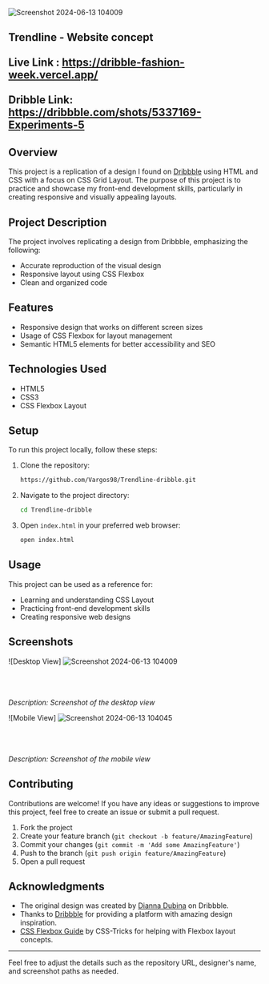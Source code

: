 ![Screenshot 2024-06-13 104009](https://github.com/Vargos98/Trendline-dribble/assets/127929058/ce3d5467-5bc1-4f6d-97b7-2d8b83642e95)

Trendline - Website concept<br/><br/>
Live Link : https://dribble-fashion-week.vercel.app/ <br/><br/>
Dribble Link: https://dribbble.com/shots/5337169-Experiments-5
---


## Overview
This project is a replication of a design I found on [Dribbble](https://dribbble.com/shots/5337169-Experiments-5) using HTML and CSS with a focus on CSS Grid Layout. The purpose of this project is to practice and showcase my front-end development skills, particularly in creating responsive and visually appealing layouts.



## Project Description
The project involves replicating a design from Dribbble, emphasizing the following:
- Accurate reproduction of the visual design
- Responsive layout using CSS Flexbox
- Clean and organized code

## Features
- Responsive design that works on different screen sizes
- Usage of CSS Flexbox for layout management
- Semantic HTML5 elements for better accessibility and SEO

## Technologies Used
- HTML5
- CSS3
- CSS Flexbox Layout

## Setup
To run this project locally, follow these steps:
1. Clone the repository:
    ```bash
   https://github.com/Vargos98/Trendline-dribble.git
    ```
2. Navigate to the project directory:
    ```bash
    cd Trendline-dribble
    ```
3. Open `index.html` in your preferred web browser:
    ```bash
    open index.html
    ```

## Usage
This project can be used as a reference for:
- Learning and understanding CSS  Layout
- Practicing front-end development skills
- Creating responsive web designs

## Screenshots
![Desktop View] 
![Screenshot 2024-06-13 104009](https://github.com/Vargos98/Trendline-dribble/assets/127929058/8ef77630-82aa-447c-a396-b57ab1ac98d1)
<br/><br/>

<br/><br/>
*Description: Screenshot of the desktop view*

![Mobile View] 
![Screenshot 2024-06-13 104045](https://github.com/Vargos98/Trendline-dribble/assets/127929058/446d62f4-746f-4d61-8a29-f78f352dfb0f)
<br/><br/>

<br/><br/>
*Description: Screenshot of the mobile view*

## Contributing
Contributions are welcome! If you have any ideas or suggestions to improve this project, feel free to create an issue or submit a pull request.

1. Fork the project
2. Create your feature branch (`git checkout -b feature/AmazingFeature`)
3. Commit your changes (`git commit -m 'Add some AmazingFeature'`)
4. Push to the branch (`git push origin feature/AmazingFeature`)
5. Open a pull request



## Acknowledgments
- The original design was created by [Dianna Dubina](https://dribbble.com/diadu) on Dribbble.
- Thanks to [Dribbble](https://dribbble.com/) for providing a platform with amazing design inspiration.
- [CSS Flexbox Guide](https://developer.mozilla.org/en-US/docs/Learn/CSS/CSS_layout/Flexbox) by CSS-Tricks for helping with Flexbox layout concepts.

---

Feel free to adjust the details such as the repository URL, designer's name, and screenshot paths as needed.
